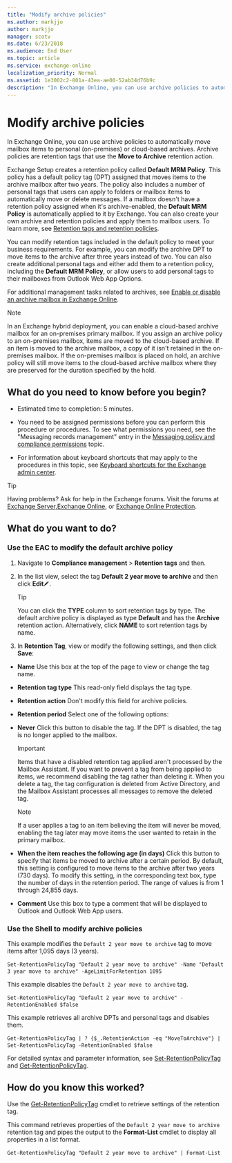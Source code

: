 ```yaml
---
title: "Modify archive policies"
ms.author: markjjo
author: markjjo
manager: scotv
ms.date: 6/23/2018
ms.audience: End User
ms.topic: article
ms.service: exchange-online
localization_priority: Normal
ms.assetid: 1e3002c2-801a-43ea-ae00-52ab34d76b9c
description: "In Exchange Online, you can use archive policies to automatically move mailbox items to personal (on-premises) or cloud-based archives. Archive policies are retention tags that use the Move to Archive retention action."
---
```


# Modify archive policies

In Exchange Online, you can use archive policies to automatically move mailbox items to personal (on-premises) or cloud-based archives. Archive policies are retention tags that use the **Move to Archive** retention action. 
  
Exchange Setup creates a retention policy called **Default MRM Policy**. This policy has a default policy tag (DPT) assigned that moves items to the archive mailbox after two years. The policy also includes a number of personal tags that users can apply to folders or mailbox items to automatically move or delete messages. If a mailbox doesn't have a retention policy assigned when it's archive-enabled, the **Default MRM Policy** is automatically applied to it by Exchange. You can also create your own archive and retention policies and apply them to mailbox users. To learn more, see [Retention tags and retention policies](messaging-records-management/retention-tags-and-policies.md).
  
You can modify retention tags included in the default policy to meet your business requirements. For example, you can modify the archive DPT to move items to the archive after three years instead of two. You can also create additional personal tags and either add them to a retention policy, including the **Default MRM Policy**, or allow users to add personal tags to their mailboxes from Outlook Web App Options. 
  
For additional management tasks related to archives, see [Enable or disable an archive mailbox in Exchange Online](https://technet.microsoft.com/library/abf04393-97d1-4ee2-832d-d1c85734de51.aspx).
  
> [!NOTE]
> In an Exchange hybrid deployment, you can enable a cloud-based archive mailbox for an on-premises primary mailbox. If you assign an archive policy to an on-premises mailbox, items are moved to the cloud-based archive. If an item is moved to the archive mailbox, a copy of it isn't retained in the on-premises mailbox. If the on-premises mailbox is placed on hold, an archive policy will still move items to the cloud-based archive mailbox where they are preserved for the duration specified by the hold. 
  
## What do you need to know before you begin?

- Estimated time to completion: 5 minutes.
    
- You need to be assigned permissions before you can perform this procedure or procedures. To see what permissions you need, see the "Messaging records management" entry in the [Messaging policy and compliance permissions](https://technet.microsoft.com/library/ec4d3b9f-b85a-4cb9-95f5-6fc149c3899b.aspx) topic. 
    
- For information about keyboard shortcuts that may apply to the procedures in this topic, see [Keyboard shortcuts for the Exchange admin center](../accessibility/keyboard-shortcuts-in-admin-center.md).
    
> [!TIP]
> Having problems? Ask for help in the Exchange forums. Visit the forums at [Exchange Server](https://go.microsoft.com/fwlink/p/?linkId=60612),[Exchange Online](https://go.microsoft.com/fwlink/p/?linkId=267542), or [Exchange Online Protection](https://go.microsoft.com/fwlink/p/?linkId=285351). 
  
## What do you want to do?

### Use the EAC to modify the default archive policy
<a name="EMCConfigureTag"> </a>

1. Navigate to **Compliance management** \> **Retention tags** and then. 
    
2. In the list view, select the tag **Default 2 year move to archive** and then click **Edit**![Edit icon](../media/ITPro_EAC_EditIcon.gif).
    
    > [!TIP]
    > You can click the **TYPE** column to sort retention tags by type. The default archive policy is displayed as type **Default** and has the **Archive** retention action. Alternatively, click **NAME** to sort retention tags by name. 
  
3. In **Retention Tag**, view or modify the following settings, and then click **Save**:
    
  - **Name** Use this box at the top of the page to view or change the tag name. 
    
  - **Retention tag type** This read-only field displays the tag type. 
    
  - **Retention action** Don't modify this field for archive policies. 
    
  - **Retention period** Select one of the following options: 
    
  - **Never** Click this button to disable the tag. If the DPT is disabled, the tag is no longer applied to the mailbox. 
    
    > [!IMPORTANT]
    > Items that have a disabled retention tag applied aren't processed by the Mailbox Assistant. If you want to prevent a tag from being applied to items, we recommend disabling the tag rather than deleting it. When you delete a tag, the tag configuration is deleted from Active Directory, and the Mailbox Assistant processes all messages to remove the deleted tag. 
  
    > [!NOTE]
    > If a user applies a tag to an item believing the item will never be moved, enabling the tag later may move items the user wanted to retain in the primary mailbox. 
  
  - **When the item reaches the following age (in days)** Click this button to specify that items be moved to archive after a certain period. By default, this setting is configured to move items to the archive after two years (730 days). To modify this setting, in the corresponding text box, type the number of days in the retention period. The range of values is from 1 through 24,855 days. 
    
  - **Comment** Use this box to type a comment that will be displayed to Outlook and Outlook Web App users. 
    
### Use the Shell to modify archive policies
<a name="UseShell"> </a>

This example modifies the  `Default 2 year move to archive` tag to move items after 1,095 days (3 years). 
  
```
Set-RetentionPolicyTag "Default 2 year move to archive" -Name "Default 3 year move to archive" -AgeLimitForRetention 1095
```

This example disables the  `Default 2 year move to archive` tag. 
  
```
Set-RetentionPolicyTag "Default 2 year move to archive" -RetentionEnabled $false
```

This example retrieves all archive DPTs and personal tags and disables them.
  
```
Get-RetentionPolicyTag | ? {$_.RetentionAction -eq "MoveToArchive"} | Set-RetentionPolicyTag -RetentionEnabled $false
```

For detailed syntax and parameter information, see [Set-RetentionPolicyTag](https://technet.microsoft.com/library/6ab21a02-7283-456a-a1c7-1a09b1722981.aspx) and [Get-RetentionPolicyTag](https://technet.microsoft.com/library/5cddcfea-6f67-4481-9c00-5b13c11d5ced.aspx).
  
## How do you know this worked?

Use the [Get-RetentionPolicyTag](https://technet.microsoft.com/library/5cddcfea-6f67-4481-9c00-5b13c11d5ced.aspx) cmdlet to retrieve settings of the retention tag. 
  
This command retrieves properties of the  `Default 2 year move to archive` retention tag and pipes the output to the **Format-List** cmdlet to display all properties in a list format. 
  
```
Get-RetentionPolicyTag "Default 2 year move to archive" | Format-List 
```


